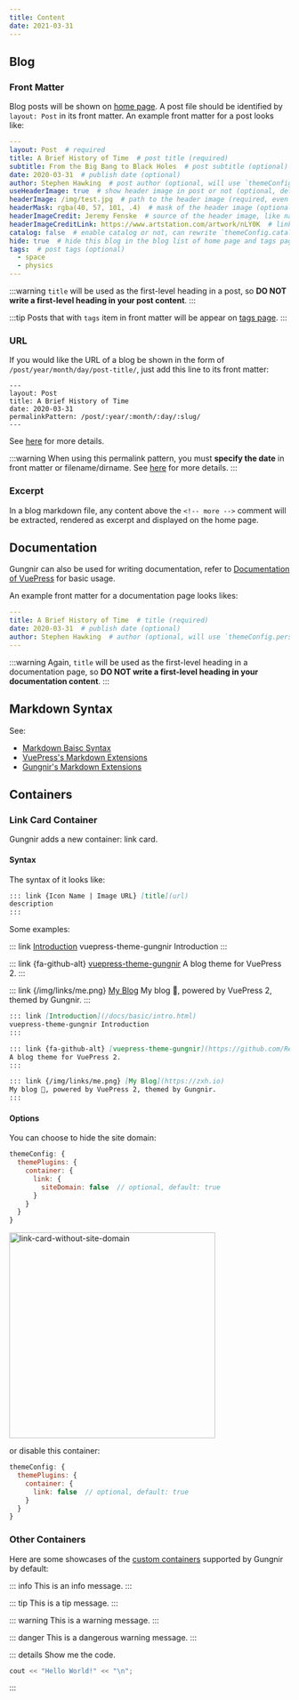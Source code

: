 ```yaml
---
title: Content
date: 2021-03-31
---
```


## Blog

### Front Matter

Blog posts will be shown on [home page](/). A post file should be identified by `layout: Post` in its front matter. An example front matter for a post looks like:

```yaml
---
layout: Post  # required
title: A Brief History of Time  # post title (required)
subtitle: From the Big Bang to Black Holes  # post subtitle (optional)
date: 2020-03-31  # publish date (optional)
author: Stephen Hawking  # post author (optional, will use `themeConfig.personalInfo.name` as default if it is not specified)
useHeaderImage: true  # show header image in post or not (optional, default: false)
headerImage: /img/test.jpg  # path to the header image (required, even if `useHeaderImage` is false, becasue header image would also be shown on home page)
headerMask: rgba(40, 57, 101, .4)  # mask of the header image (optional)
headerImageCredit: Jeremy Fenske  # source of the header image, like name of the author or website (optional, only works when "useHeaderImage: true")
headerImageCreditLink: https://www.artstation.com/artwork/nLY0K  # link to the source of the header image (optional, only works when "useHeaderImage: true")
catalog: false  # enable catalog or not, can rewrite `themeConfig.catalog` (optional, default: true)
hide: true  # hide this blog in the blog list of home page and tags page or not (optional, default: false)
tags:  # post tags (optional)
  - space
  - physics
---
```

:::warning
`title` will be used as the first-level heading in a post, so **DO NOT write a first-level heading in your post content**.
:::

:::tip
Posts that with `tags` item in front matter will be appear on [tags page](/tags/).
:::

### URL

If you would like the URL of a blog be shown in the form of `/post/year/month/day/post-title/`, just add this line to its front matter:

```yaml{5}
---
layout: Post
title: A Brief History of Time
date: 2020-03-31
permalinkPattern: /post/:year/:month/:day/:slug/
---
```

See [here](https://v2.vuepress.vuejs.org/reference/frontmatter.html#permalinkpattern) for more details.


:::warning
When using this permalink pattern, you must **specify the date** in front matter or filename/dirname. See [here](https://v2.vuepress.vuejs.org/reference/frontmatter.html#permalinkpattern) for more details.
:::


### Excerpt

In a blog markdown file, any content above the `<!-- more -->` comment will be extracted, rendered as excerpt and displayed on the home page.



## Documentation

Gungnir can also be used for writing documentation, refer to [Documentation of VuePress](https://v2.vuepress.vuejs.org/guide/) for basic usage.

An example front matter for a documentation page looks likes:

```yaml
---
title: A Brief History of Time  # title (required)
date: 2020-03-31  # publish date (optional)
author: Stephen Hawking  # author (optional, will use `themeConfig.personalInfo.name` as default if it is not specified)
---
```

:::warning
Again, `title` will be used as the first-level heading in a documentation page, so **DO NOT write a first-level heading in your documentation content**.
:::


## Markdown Syntax

See:

- [Markdown Baisc Syntax](https://www.markdownguide.org/basic-syntax/)
- [VuePress's Markdown Extensions](https://v2.vuepress.vuejs.org/guide/markdown.html)
- [Gungnir's Markdown Extensions](/docs/advanced/features/)


## Containers

### Link Card Container

Gungnir adds a new container: link card. 

#### Syntax

The syntax of it looks like:

```md
::: link {Icon Name | Image URL} [title](url)
description
:::
```

Some examples:

::: link [Introduction](/docs/basic/intro.html)
vuepress-theme-gungnir Introduction
:::

::: link {fa-github-alt} [vuepress-theme-gungnir](https://github.com/Renovamen/vuepress-theme-gungnir)
A blog theme for VuePress 2.
:::

::: link {/img/links/me.png} [My Blog](https://zxh.io)
My blog 🧐, powered by VuePress 2, themed by Gungnir.
:::


```md
::: link [Introduction](/docs/basic/intro.html)
vuepress-theme-gungnir Introduction
:::

::: link {fa-github-alt} [vuepress-theme-gungnir](https://github.com/Renovamen/vuepress-theme-gungnir)
A blog theme for VuePress 2.
:::

::: link {/img/links/me.png} [My Blog](https://zxh.io)
My blog 🧐, powered by VuePress 2, themed by Gungnir.
:::
```

#### Options

You can choose to hide the site domain:

```js
themeConfig: {
  themePlugins: {
    container: {
      link: {
        siteDomain: false  // optional, default: true
      }
    }
  }
}
```

<img src="/img/docs/link-card-without-site-domain.png" width="370px" style="margin-left: 0" alt="link-card-without-site-domain" />

or disable this container:

```js
themeConfig: {
  themePlugins: {
    container: {
      link: false  // optional, default: true
    }
  }
}
```


### Other Containers

Here are some showcases of the [custom containers](https://v2.vuepress.vuejs.org/reference/plugin/container.html) supported by Gungnir by default:

::: info
This is an info message.
:::

::: tip
This is a tip message.
:::

::: warning
This is a warning message.
:::

::: danger
This is a dangerous warning message.
:::

::: details Show me the code.
```cpp
cout << "Hello World!" << "\n";
```
:::
